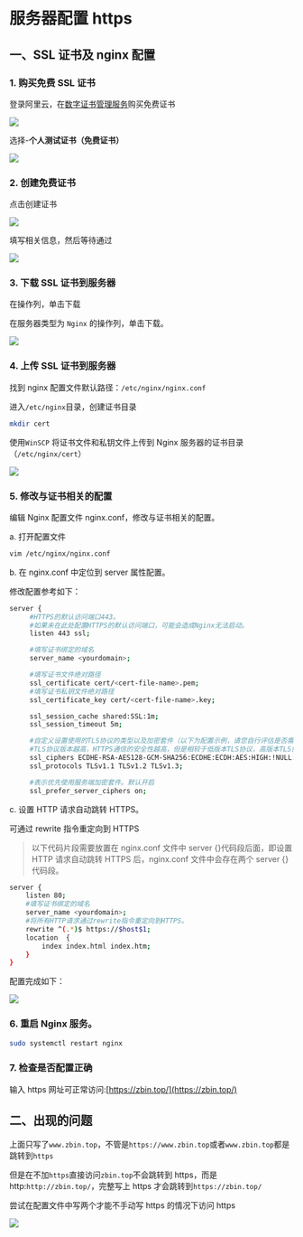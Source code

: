 # 服务器配置 https

## 一、SSL 证书及 nginx 配置

### 1. 购买免费 SSL 证书

登录阿里云，在[数字证书管理服务](https://yundunnext.console.aliyun.com/?spm=a2c4g.11186623.0.0.33923799vcI3pw&p=cas#/certExtend/free/cn-hangzhou)购买免费证书

<!-- <img src="./images/购买SSL证书1.png" /> -->

![](./images/购买SSL证书1.png)

选择-**个人测试证书（免费证书）**

<!-- <img src="./images/购买SSL证书2.png" /> -->

![](./images/购买SSL证书2.png)

### 2. 创建免费证书

点击创建证书

<!-- <img src="./images/创建证书1.png" /> -->

![](./images/创建证书1.png)

填写相关信息，然后等待通过

<!-- <img src="./images/创建证书2.png" /> -->

![](./images/创建证书2.png)

### 3. 下载 SSL 证书到服务器

在操作列，单击下载

在服务器类型为 `Nginx` 的操作列，单击下载。

<!-- <img src="./images/下载SSL证书.png" /> -->

![](./images/下载SSL证书.png)

### 4. 上传 SSL 证书到服务器

找到 nginx 配置文件默认路径：`/etc/nginx/nginx.conf`

进入`/etc/nginx`目录，创建证书目录

```bash
mkdir cert
```

使用`WinSCP` 将证书文件和私钥文件上传到 Nginx 服务器的证书目录（`/etc/nginx/cert`）

<!-- <img src="./images/上传SSL证书到服务器.png" /> -->

![](./images/上传SSL证书到服务器.png)

### 5. 修改与证书相关的配置

编辑 Nginx 配置文件 nginx.conf，修改与证书相关的配置。

a. 打开配置文件

```bash
vim /etc/nginx/nginx.conf
```

b. 在 nginx.conf 中定位到 server 属性配置。

修改配置参考如下：

```bash
server {
     #HTTPS的默认访问端口443。
     #如果未在此处配置HTTPS的默认访问端口，可能会造成Nginx无法启动。
     listen 443 ssl;

     #填写证书绑定的域名
     server_name <yourdomain>;

     #填写证书文件绝对路径
     ssl_certificate cert/<cert-file-name>.pem;
     #填写证书私钥文件绝对路径
     ssl_certificate_key cert/<cert-file-name>.key;

     ssl_session_cache shared:SSL:1m;
     ssl_session_timeout 5m;

     #自定义设置使用的TLS协议的类型以及加密套件（以下为配置示例，请您自行评估是否需要配置）
     #TLS协议版本越高，HTTPS通信的安全性越高，但是相较于低版本TLS协议，高版本TLS协议对浏览器的兼容性较差。
     ssl_ciphers ECDHE-RSA-AES128-GCM-SHA256:ECDHE:ECDH:AES:HIGH:!NULL:!aNULL:!MD5:!ADH:!RC4;
     ssl_protocols TLSv1.1 TLSv1.2 TLSv1.3;

     #表示优先使用服务端加密套件。默认开启
     ssl_prefer_server_ciphers on;
```

c. 设置 HTTP 请求自动跳转 HTTPS。

可通过 rewrite 指令重定向到 HTTPS

> 以下代码片段需要放置在 nginx.conf 文件中 server {}代码段后面，即设置 HTTP 请求自动跳转 HTTPS 后，nginx.conf 文件中会存在两个 server {}代码段。

```bash
server {
    listen 80;
    #填写证书绑定的域名
    server_name <yourdomain>;
    #将所有HTTP请求通过rewrite指令重定向到HTTPS。
    rewrite ^(.*)$ https://$host$1;
    location  {
        index index.html index.htm;
    }
}
```

配置完成如下：

<!-- <img src="./images/编辑Nginx配置文件nginx.conf，修改与证书相关的配置.png" /> -->

![](./images/编辑Nginx配置文件nginx.conf，修改与证书相关的配置.png)

### 6. 重启 Nginx 服务。

```bash
sudo systemctl restart nginx
```

### 7. 检查是否配置正确

输入 https 网址可正常访问:[https://zbin.top/](https://zbin.top/)

## 二、出现的问题

上面只写了`www.zbin.top`，不管是`https://www.zbin.top`或者`www.zbin.top`都是跳转到`https`

但是在不加`https`直接访问`zbin.top`不会跳转到 https，而是 http:`http://zbin.top/`，完整写上 https 才会跳转到`https://zbin.top/`

尝试在配置文件中写两个才能不手动写 https 的情况下访问 https

 <!-- <img src="./images/需要写两个才行.png" /> -->

![](./images/需要写两个才行.png)
